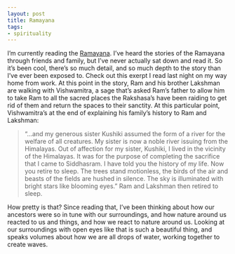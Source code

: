 ```yaml
---
layout: post
title: Ramayana
tags:
- spirituality
---
```

I’m currently reading the [Ramayana](http://www.amazon.com/exec/obidos/redirect?path=ASIN/8121500931&link_code=as2&camp=1789&tag=nikhiltrivedi-20&creative=9325). I’ve heard the stories of the Ramayana through friends and family, but I’ve never actually sat down and read it. So it’s been cool, there’s so much detail, and so much depth to the story than I’ve ever been exposed to. Check out this exerpt I read last night on my way home from work. At this point in the story, Ram and his brother Lakshman are walking with Vishwamitra, a sage that’s asked Ram’s father to allow him to take Ram to all the sacred places the Rakshasa’s have been raiding to get rid of them and return the spaces to their sanctity. At this particular point, Vishwamitra’s at the end of explaining his family’s history to Ram and Lakshman:

> 
> “...and my generous sister Kushiki assumed the form of a river for the welfare of all creatures. My sister is now a noble river issuing from the Himalayas. Out of affection for my sister, Kushiki, I lived in the vicinity of the Himalayas. It was for the purpose of completing the sacrifice that I came to Siddhasram. I have told you the history of my life. Now you retire to sleep. The trees stand motionless, the birds of the air and beasts of the fields are hushed in silence. The sky is illuminated with bright stars like blooming eyes.” Ram and Lakshman then retired to sleep.
> 

How pretty is that? Since reading that, I’ve been thinking about how our ancestors were so in tune with our surroundings, and how nature around us reacted to us and things, and how we react to nature around us. Looking at our surroundings with open eyes like that is such a beautiful thing, and speaks volumes about how we are all drops of water, working together to create waves. 
